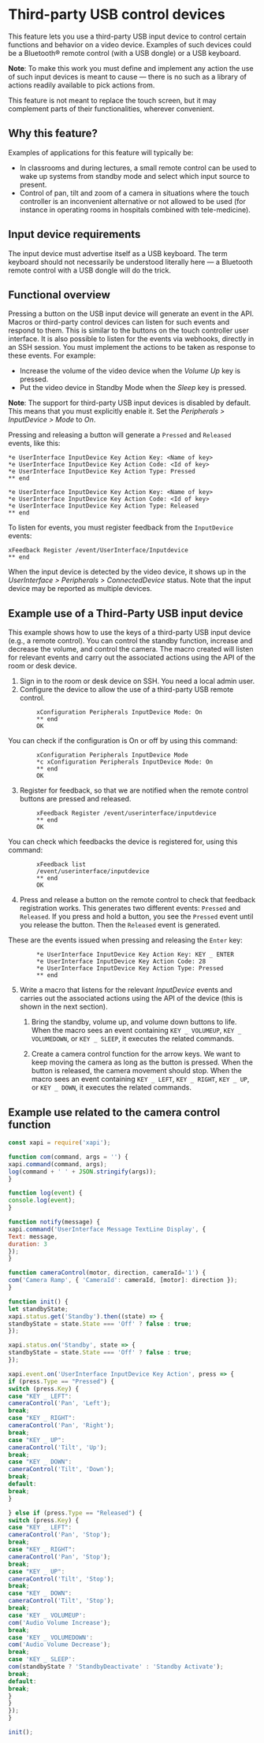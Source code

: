 # Third-party USB control devices
This feature lets you use a third-party USB input device to control certain functions and behavior on a video device. Examples of such devices could be a Bluetooth® remote control (with a USB dongle) or a USB keyboard.

**Note**: To make this work you must define and implement any action the use of such input devices is meant to cause — there is no such as a library of actions readily available to pick actions from. 

This feature is not meant to replace the touch screen, but it may complement parts of their functionalities, wherever convenient.

## Why this feature?

Examples of applications for this feature will typically be:
- In classrooms and during lectures, a small remote control can be used to wake up systems from standby mode and select which input source to present.
- Control of pan, tilt and zoom of a camera in situations where the touch controller is an inconvenient alternative or not allowed to be used (for instance in operating rooms in hospitals combined with tele-medicine).

## Input device requirements

The input device must advertise itself as a USB keyboard. The term keyboard should not necessarily be understood literally here — a Bluetooth remote control with a USB dongle will do the trick.

## Functional overview

Pressing a button on the USB input device will generate an event in the API. Macros or third-party control devices can listen for such events and respond to them. This is similar to the buttons on the touch controller user interface. It is also possible to listen for the events via webhooks, directly in an SSH session. You must implement the actions to be taken as response to these events. For example:
- Increase the volume of the video device when the *Volume Up* key is pressed.
- Put the video device in Standby Mode when the *Sleep* key is pressed.

**Note**: The support for third-party USB input devices is disabled by default. This means that you must explicitly enable it. Set the *Peripherals > InputDevice > Mode* to *On*.

Pressing and releasing a button will generate a `Pressed` and `Released` events, like this:

```
*e UserInterface InputDevice Key Action Key: <Name of key>
*e UserInterface InputDevice Key Action Code: <Id of key>
*e UserInterface InputDevice Key Action Type: Pressed
** end
  
*e UserInterface InputDevice Key Action Key: <Name of key>
*e UserInterface InputDevice Key Action Code: <Id of key>
*e UserInterface InputDevice Key Action Type: Released
** end
```

To listen for events, you must register feedback from the `InputDevice` events:

```
xFeedback Register /event/UserInterface/Inputdevice
** end
```

When the input device is detected by the video device, it shows up in the *UserInterface > Peripherals > ConnectedDevice* status. Note that the input device may be reported as multiple devices.

## Example use of a Third-Party USB input device

This example shows how to use the keys of a third-party USB input device (e.g., a remote control). You can control the standby function, increase and decrease the volume, and control the camera. The macro created will listen for relevant events and carry out the associated actions using the API of the room or desk device. 

1. Sign in to the room or desk device on SSH. You need a local admin user.
2. Configure the device to allow the use of a third-party USB remote control.

```
        xConfiguration Peripherals InputDevice Mode: On
        ** end
        OK
```

You can check if the configuration is On or off by using this command:

```
        xConfiguration Peripherals InputDevice Mode
        *c xConfiguration Peripherals InputDevice Mode: On
        ** end
        OK
```

3. Register for feedback, so that we are notified when the remote control buttons are pressed and released.
   
```
        xFeedback Register /event/userinterface/inputdevice
        ** end
        OK
```

You can check which feedbacks the device is registered for, using this command:

```
        xFeedback list
        /event/userinterface/inputdevice
        ** end
        OK
```

4. Press and release a button on the remote control to check that feedback registration works.
This generates two different events: `Pressed` and `Released`. If you press and hold a button, you see the `Pressed` event until you release the button. Then the `Released` event is generated.

These are the events issued when pressing and releasing the `Enter` key:

```
        *e UserInterface InputDevice Key Action Key: KEY _ ENTER
        *e UserInterface InputDevice Key Action Code: 28
        *e UserInterface InputDevice Key Action Type: Pressed
        ** end
```

5. Write a macro that listens for the relevant *InputDevice* events and carries out the associated actions using the API of the device (this is shown in the next section).

    1. Bring the standby, volume up, and volume down buttons to life. When the macro sees an event containing `KEY _ VOLUMEUP`, `KEY _ VOLUMEDOWN`, or `KEY _ SLEEP`, it executes the related commands.

    2. Create a camera control function for the arrow keys. We want to keep moving the camera as long as the button is pressed. When the button is released, the camera movement should stop. When the macro sees an event containing `KEY _ LEFT`, `KEY _ RIGHT`, `KEY _ UP`, or `KEY _ DOWN`, it executes the related commands.


## Example use related to the camera control function

```javascript
const xapi = require('xapi');

function com(command, args = '') {
xapi.command(command, args);
log(command + ' ' + JSON.stringify(args));
}

function log(event) {
console.log(event);
}

function notify(message) {
xapi.command('UserInterface Message TextLine Display', {
Text: message,
duration: 3
});
}

function cameraControl(motor, direction, cameraId='1') {
com('Camera Ramp', { 'CameraId': cameraId, [motor]: direction });
}

function init() {
let standbyState;
xapi.status.get('Standby').then((state) => {
standbyState = state.State === 'Off' ? false : true;
});

xapi.status.on('Standby', state => {
standbyState = state.State === 'Off' ? false : true;
});

xapi.event.on('UserInterface InputDevice Key Action', press => {
if (press.Type == "Pressed") {
switch (press.Key) {
case "KEY _ LEFT":
cameraControl('Pan', 'Left');
break;
case "KEY _ RIGHT":
cameraControl('Pan', 'Right');
break;
case "KEY _ UP":
cameraControl('Tilt', 'Up');
break;
case "KEY _ DOWN":
cameraControl('Tilt', 'Down');
break;
default:
break;
}

} else if (press.Type == "Released") {
switch (press.Key) {
case "KEY _ LEFT":
cameraControl('Pan', 'Stop');
break;
case "KEY _ RIGHT":
cameraControl('Pan', 'Stop');
break;
case "KEY _ UP":
cameraControl('Tilt', 'Stop');
break;
case "KEY _ DOWN":
cameraControl('Tilt', 'Stop');
break;
case 'KEY _ VOLUMEUP':
com('Audio Volume Increase');
break;
case 'KEY _ VOLUMEDOWN':
com('Audio Volume Decrease');
break;
case 'KEY _ SLEEP':
com(standbyState ? 'StandbyDeactivate' : 'Standby Activate');
break;
default:
break;
}
}
});
}

init();
```
